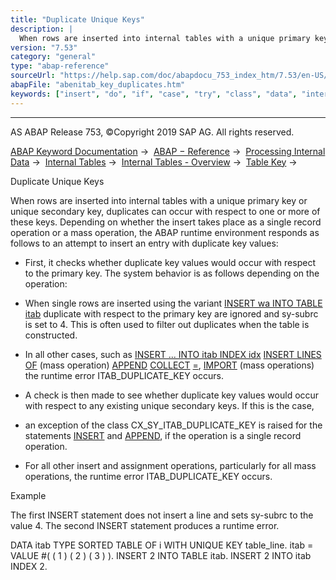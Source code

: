 ```yaml
---
title: "Duplicate Unique Keys"
description: |
  When rows are inserted into internal tables with a unique primary key or unique secondary key, duplicates can occur with respect to one or more of these keys. Depending on whether the insert takes place as a single record operation or a mass operation, the ABAP runtime environment responds as follow
version: "7.53"
category: "general"
type: "abap-reference"
sourceUrl: "https://help.sap.com/doc/abapdocu_753_index_htm/7.53/en-US/abenitab_key_duplicates.htm"
abapFile: "abenitab_key_duplicates.htm"
keywords: ["insert", "do", "if", "case", "try", "class", "data", "internal-table", "abenitab", "key", "duplicates"]
---
```


* * *

AS ABAP Release 753, ©Copyright 2019 SAP AG. All rights reserved.

[ABAP Keyword Documentation](https://help.sap.com/doc/abapdocu_753_index_htm/7.53/en-US/abenabap.htm) →  [ABAP − Reference](https://help.sap.com/doc/abapdocu_753_index_htm/7.53/en-US/abenabap_reference.htm) →  [Processing Internal Data](https://help.sap.com/doc/abapdocu_753_index_htm/7.53/en-US/abenabap_data_working.htm) →  [Internal Tables](https://help.sap.com/doc/abapdocu_753_index_htm/7.53/en-US/abenitab.htm) →  [Internal Tables - Overview](https://help.sap.com/doc/abapdocu_753_index_htm/7.53/en-US/abenitab_oview.htm) →  [Table Key](https://help.sap.com/doc/abapdocu_753_index_htm/7.53/en-US/abenitab_key.htm) → 

Duplicate Unique Keys

When rows are inserted into internal tables with a unique primary key or unique secondary key, duplicates can occur with respect to one or more of these keys. Depending on whether the insert takes place as a single record operation or a mass operation, the ABAP runtime environment responds as follows to an attempt to insert an entry with duplicate key values:

-   First, it checks whether duplicate key values would occur with respect to the primary key. The system behavior is as follows depending on the operation:

-   When single rows are inserted using the variant
    [INSERT wa INTO TABLE itab](https://help.sap.com/doc/abapdocu_753_index_htm/7.53/en-US/abapinsert_itab_position.htm)
    duplicate with respect to the primary key are ignored and sy-subrc is set to 4. This is often used to filter out duplicates when the table is constructed.

-   In all other cases, such as
    [INSERT ... INTO itab INDEX idx](https://help.sap.com/doc/abapdocu_753_index_htm/7.53/en-US/abapinsert_itab_position.htm)
    [INSERT LINES OF](https://help.sap.com/doc/abapdocu_753_index_htm/7.53/en-US/abapinsert_itab_linespec.htm) (mass operation)
    [APPEND](https://help.sap.com/doc/abapdocu_753_index_htm/7.53/en-US/abapappend.htm)
    [COLLECT](https://help.sap.com/doc/abapdocu_753_index_htm/7.53/en-US/abapcollect.htm)
    [\=](https://help.sap.com/doc/abapdocu_753_index_htm/7.53/en-US/abapmove.htm), [IMPORT](https://help.sap.com/doc/abapdocu_753_index_htm/7.53/en-US/abapimport_data_cluster.htm) (mass operations)
    the runtime error ITAB\_DUPLICATE\_KEY occurs.

-   A check is then made to see whether duplicate key values would occur with respect to any existing unique secondary keys. If this is the case,

-   an exception of the class CX\_SY\_ITAB\_DUPLICATE\_KEY is raised for the statements [INSERT](https://help.sap.com/doc/abapdocu_753_index_htm/7.53/en-US/abapinsert_itab.htm) and [APPEND](https://help.sap.com/doc/abapdocu_753_index_htm/7.53/en-US/abapappend.htm), if the operation is a single record operation.

-   For all other insert and assignment operations, particularly for all mass operations, the runtime error ITAB\_DUPLICATE\_KEY occurs.

Example

The first INSERT statement does not insert a line and sets sy-subrc to the value 4. The second INSERT statement produces a runtime error.

DATA itab TYPE SORTED TABLE OF i WITH UNIQUE KEY table\_line.
itab = VALUE #( ( 1 ) ( 2 ) ( 3 ) ).
INSERT 2 INTO TABLE itab.
INSERT 2 INTO itab INDEX 2.